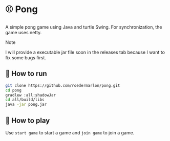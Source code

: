 # ⚾️ Pong
A simple pong game using Java and turtle Swing. For synchronization, the game uses netty.

> [!NOTE]
> I will provide a executable jar file soon in the releases tab because I want to fix some bugs first.

## 🧪 How to run
```bash
git clone https://github.com/roedermarlon/pong.git
cd pong
gradlew :all:shadowJar
cd all/build/libs
java -jar pong.jar
```

## 🎯 How to play
Use `start game` to start a game and `join game` to join a game.